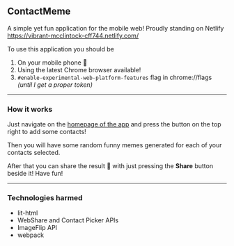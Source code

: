 ## ContactMeme

A simple yet fun application for the mobile web! Proudly standing on Netlify https://vibrant-mcclintock-cff744.netlify.com/

To use this application you should be 
1) On your mobile phone &#129331;	
2) Using the latest Chrome browser available!
3) `#enable-experimental-web-platform-features` flag in chrome://flags _(until I get a proper token)_

<hr>

### How it works
Just navigate on the [homepage of the app](https://vibrant-mcclintock-cff744.netlify.com/) and press the button on the top right to add some contacts!

Then you will have some random funny memes generated for each of your contacts selected.

After that you can share the result &#128242; with just pressing the __Share__ button beside it! Have fun!

<hr>

### Technologies harmed
- lit-html
- WebShare and Contact Picker APIs
- ImageFlip API
- webpack
